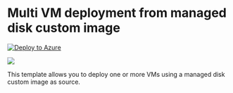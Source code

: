 # Multi VM deployment from managed disk custom image

[![Deploy to Azure](http://azuredeploy.net/deploybutton.svg)](href="https://portal.azure.com/#create/Microsoft.Template/uri/https%3A%2F%2Fraw.githubusercontent.com%2Fsnobu%2Fmulti-vm-from-template%2Fmaster%2Fazuredeploy.json") 


<a href="http://armviz.io/#/?load=https%3A%2F%2Fraw.githubusercontent.com%2Fsnobu%2Fmulti-vm-from-template%2Fmaster%2Fazuredeploy.json" target="_blank">
    <img src="http://armviz.io/visualizebutton.png"/>
</a>

This template allows you to deploy one or more VMs using a managed disk custom image as source.
